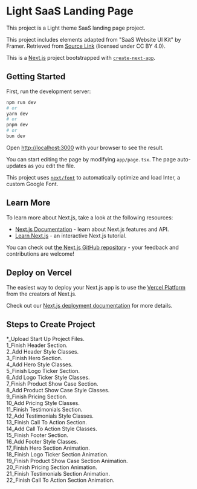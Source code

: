 # Light SaaS Landing Page

This project is a Light theme SaaS landing page project.

This project includes elements adapted from "SaaS Website UI Kit" by Framer. Retrieved from [Source Link](https://www.figma.com/community/file/1347551304372055519) (licensed under CC BY 4.0).

This is a [Next.js](https://nextjs.org/) project bootstrapped with [`create-next-app`](https://github.com/vercel/next.js/tree/canary/packages/create-next-app).

## Getting Started

First, run the development server:

```bash
npm run dev
# or
yarn dev
# or
pnpm dev
# or
bun dev
```

Open [http://localhost:3000](http://localhost:3000) with your browser to see the result.

You can start editing the page by modifying `app/page.tsx`. The page auto-updates as you edit the file.

This project uses [`next/font`](https://nextjs.org/docs/basic-features/font-optimization) to automatically optimize and load Inter, a custom Google Font.

## Learn More

To learn more about Next.js, take a look at the following resources:

- [Next.js Documentation](https://nextjs.org/docs) - learn about Next.js features and API.
- [Learn Next.js](https://nextjs.org/learn) - an interactive Next.js tutorial.

You can check out [the Next.js GitHub repository](https://github.com/vercel/next.js/) - your feedback and contributions are welcome!

## Deploy on Vercel

The easiest way to deploy your Next.js app is to use the [Vercel Platform](https://vercel.com/new?utm_medium=default-template&filter=next.js&utm_source=create-next-app&utm_campaign=create-next-app-readme) from the creators of Next.js.

Check out our [Next.js deployment documentation](https://nextjs.org/docs/deployment) for more details.

## Steps to Create Project


*_Upload Start Up Project Files.  
1_Finish Header Section.  
2_Add Header Style Classes.  
3_Finish Hero Section.  
4_Add Hero Style Classes.  
5_Finish Logo Ticker Section.  
6_Add Logo Ticker Style Classes.  
7_Finish Product Show Case Section.  
8_Add Product Show Case Style Classes.  
9_Finish Pricing Section.  
10_Add Pricing Style Classes.  
11_Finish Testimonials Section.  
12_Add Testimonials Style Classes.  
13_Finish Call To Action Section.  
14_Add Call To Action Style Classes.  
15_Finish Footer Section.  
16_Add Footer Style Classes.  
17_Finish Hero Section Animation.  
18_Finish Logo Ticker Section Animation.  
19_Finish Product Show Case Section Animation.  
20_Finish Pricing Section Animation.  
21_Finish Testimonials Section Animation.  
22_Finish Call To Action Section Animation.  




  









